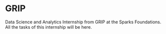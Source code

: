 # GRIP
Data Science and Analytics Internship from GRIP at the Sparks Foundations. All the tasks of this internship will be here.
